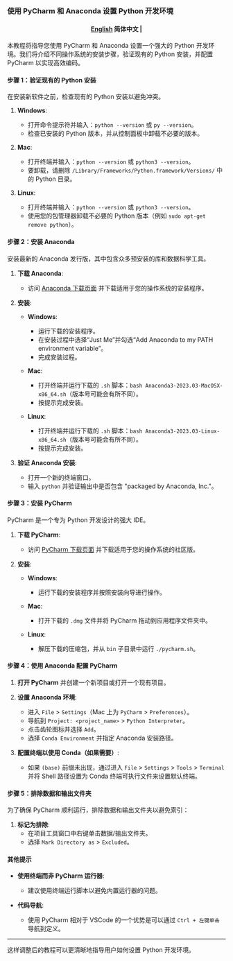 ### 使用 PyCharm 和 Anaconda 设置 Python 开发环境
<h4 align="center">
    <p>
        <a href="https://github.com/Collaborative-AI/tutorial/blob/main/Python/README.md">English</a>
        <b>简体中文</b> |
    </p>
</h4>

本教程将指导您使用 PyCharm 和 Anaconda 设置一个强大的 Python 开发环境。我们将介绍不同操作系统的安装步骤，验证现有的 Python 安装，并配置 PyCharm 以实现高效编码。

#### 步骤 1：验证现有的 Python 安装

在安装新软件之前，检查现有的 Python 安装以避免冲突。

1. **Windows**:
   - 打开命令提示符并输入：`python --version` 或 `py --version`。
   - 检查已安装的 Python 版本，并从控制面板中卸载不必要的版本。

2. **Mac**:
   - 打开终端并输入：`python --version` 或 `python3 --version`。
   - 要卸载，请删除 `/Library/Frameworks/Python.framework/Versions/` 中的 Python 目录。

3. **Linux**:
   - 打开终端并输入：`python --version` 或 `python3 --version`。
   - 使用您的包管理器卸载不必要的 Python 版本（例如 `sudo apt-get remove python`）。

#### 步骤 2：安装 Anaconda

安装最新的 Anaconda 发行版，其中包含众多预安装的库和数据科学工具。

1. **下载 Anaconda**:
   - 访问 [Anaconda 下载页面](https://www.anaconda.com/products/distribution) 并下载适用于您的操作系统的安装程序。

2. **安装**:
   - **Windows**:
     - 运行下载的安装程序。
     - 在安装过程中选择“Just Me”并勾选“Add Anaconda to my PATH environment variable”。
     - 完成安装过程。

   - **Mac**:
     - 打开终端并运行下载的 `.sh` 脚本：`bash Anaconda3-2023.03-MacOSX-x86_64.sh`（版本号可能会有所不同）。
     - 按提示完成安装。

   - **Linux**:
     - 打开终端并运行下载的 `.sh` 脚本：`bash Anaconda3-2023.03-Linux-x86_64.sh`（版本号可能会有所不同）。
     - 按提示完成安装。

3. **验证 Anaconda 安装**:
   - 打开一个新的终端窗口。
   - 输入 `python` 并验证输出中是否包含 "packaged by Anaconda, Inc."。

#### 步骤 3：安装 PyCharm

PyCharm 是一个专为 Python 开发设计的强大 IDE。

1. **下载 PyCharm**:
   - 访问 [PyCharm 下载页面](https://www.jetbrains.com/pycharm/download/) 并下载适用于您的操作系统的社区版。

2. **安装**:
   - **Windows**:
     - 运行下载的安装程序并按照安装向导进行操作。

   - **Mac**:
     - 打开下载的 `.dmg` 文件并将 PyCharm 拖动到应用程序文件夹中。

   - **Linux**:
     - 解压下载的压缩包，并从 `bin` 子目录中运行 `./pycharm.sh`。

#### 步骤 4：使用 Anaconda 配置 PyCharm

1. **打开 PyCharm** 并创建一个新项目或打开一个现有项目。

2. **设置 Anaconda 环境**:
   - 进入 `File` > `Settings`（Mac 上为 `PyCharm` > `Preferences`）。
   - 导航到 `Project: <project_name>` > `Python Interpreter`。
   - 点击齿轮图标并选择 `Add`。
   - 选择 `Conda Environment` 并指定 Anaconda 安装路径。

3. **配置终端以使用 Conda（如果需要）**:
   - 如果 `(base)` 前缀未出现，通过进入 `File` > `Settings` > `Tools` > `Terminal` 并将 Shell 路径设置为 Conda 终端可执行文件来设置默认终端。

#### 步骤 5：排除数据和输出文件夹

为了确保 PyCharm 顺利运行，排除数据和输出文件夹以避免索引：

1. **标记为排除**:
   - 在项目工具窗口中右键单击数据/输出文件夹。
   - 选择 `Mark Directory as` > `Excluded`。

#### 其他提示

- **使用终端而非 PyCharm 运行器**:
  - 建议使用终端运行脚本以避免内置运行器的问题。

- **代码导航**:
  - 使用 PyCharm 相对于 VSCode 的一个优势是可以通过 `Ctrl + 左键单击` 导航到定义。

---

这样调整后的教程可以更清晰地指导用户如何设置 Python 开发环境。